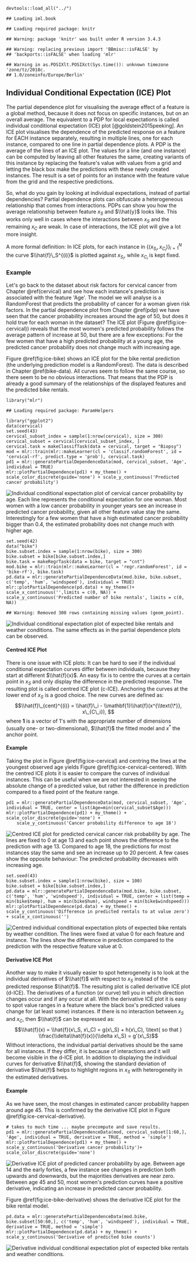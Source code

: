     devtools::load_all("../")

    ## Loading iml.book

    ## Loading required package: knitr

    ## Warning: package 'knitr' was built under R version 3.4.3

    ## Warning: replacing previous import 'BBmisc::isFALSE' by
    ## 'backports::isFALSE' when loading 'mlr'

    ## Warning in as.POSIXlt.POSIXct(Sys.time()): unknown timezone 'zone/tz/2018c.
    ## 1.0/zoneinfo/Europe/Berlin'

Individual Conditional Expectation (ICE) Plot
---------------------------------------------

The partial dependence plot for visualising the average effect of a
feature is a global method, because it does not focus on specific
instances, but on an overall average. The equivalent to a PDP for local
expectations is called individual conditional expectation (ICE) plot
\[@goldstein2015peeking\]. An ICE plot visualises the dependence of the
predicted response on a feature for EACH instance separately, resulting
in multiple lines, one for each instance, compared to one line in
partial dependence plots. A PDP is the average of the lines of an ICE
plot. The values for a line (and one instance) can be computed by
leaving all other features the same, creating variants of this instance
by replacing the feature's value with values from a grid and letting the
black box make the predictions with these newly created instances. The
result is a set of points for an instance with the feature value from
the grid and the respective predictions.

So, what do you gain by looking at individual expectations, instead of
partial dependencies? Partial dependence plots can obfuscate a
heterogeneous relationship that comes from interactions. PDPs can show
you how the average relationship between feature *x*<sub>*S*</sub> and
$\\hat{y}$ looks like. This works only well in cases where the
interactions between *x*<sub>*S*</sub> and the remaining
*x*<sub>*C*</sub> are weak. In case of interactions, the ICE plot will
give a lot more insight.

A more formal definition: In ICE plots, for each instance in
{(*x*<sub>*S*<sub>*i*</sub></sub>, *x*<sub>*C*<sub>*i*</sub></sub>)}<sub>*i* = 1</sub><sup>*N*</sup>
the curve $\\hat{f}\_S^{(i)}$ is plotted against
*x*<sub>*S*<sub>*i*</sub></sub>, while *x*<sub>*C*<sub>*i*</sub></sub>
is kept fixed.

### Example

Let's go back to the dataset about risk factors for cervical cancer from
Chapter @ref(cervical) and see how each instance's prediction is
associated with the feature 'Age'. The model we will analyse is a
RandomForest that predicts the probability of cancer for a woman given
risk factors. In the partial dependence plot from Chapter @ref(pdp) we
have seen that the cancer probability increases around the age of 50,
but does it hold true for each woman in the dataset? The ICE plot
(Figure @ref(fig:ice-cervical)) reveals that the most women's predicted
probability follows the average pattern of increase at 50, but there are
a few exceptions: For the few women that have a high predicted
probability at a young age, the predicted cancer probability does not
change much with increasing age.

Figure @ref(fig:ice-bike) shows an ICE plot for the bike rental
prediction (the underlying prediction model is a RandomForest). The data
is described in Chapter @ref(bike-data). All curves seem to follow the
same course, so there seem to be no obvious interactions. That means
that the PDP is already a good summary of the relationships of the
displayed features and the predicted bike rentals.

    library("mlr")

    ## Loading required package: ParamHelpers

    library("ggplot2")
    data(cervical)
    set.seed(43)
    cervical_subset_index = sample(1:nrow(cervical), size = 300)
    cervical_subset = cervical[cervical_subset_index, ]
    cervical.task = makeClassifTask(data = cervical, target = "Biopsy")
    mod = mlr::train(mlr::makeLearner(cl = 'classif.randomForest', id = 'cervical-rf', predict.type = 'prob'), cervical.task)
    pd1 = mlr::generatePartialDependenceData(mod, cervical_subset, 'Age', individual = TRUE)
    mlr::plotPartialDependence(pd1) + my_theme() + scale_color_discrete(guide='none') + scale_y_continuous('Predicted cancer probability')

![Individual conditional expectation plot of cervical cancer probability
by age. Each line represents the conditional expectation for one woman.
Most women with a low cancer probability in younger years see an
increase in predicted cancer probability, given all other feature value
stay the same. Interestingly for a few women that have a high estimated
cancer probability bigger than 0.4, the estimated probability does not
change much with higher
age.](05.3-agnostic-ice_files/figure-markdown_strict/ice-cervical-1.png)

    set.seed(42)
    data("bike")
    bike.subset.index = sample(1:nrow(bike), size = 300)
    bike.subset = bike[bike.subset.index,]
    bike.task = makeRegrTask(data = bike, target = "cnt")
    mod.bike = mlr::train(mlr::makeLearner(cl = 'regr.randomForest', id = 'bike-rf'), bike.task)
    pd.data = mlr::generatePartialDependenceData(mod.bike, bike.subset, c('temp', 'hum', 'windspeed'), individual = TRUE)
    mlr::plotPartialDependence(pd.data) + my_theme()+ scale_x_continuous('',limits = c(0, NA)) + scale_y_continuous('Predicted number of bike rentals', limits = c(0, NA))

    ## Warning: Removed 300 rows containing missing values (geom_point).

![Individual conditional expectation plot of expected bike rentals and
weather conditions. The same effects as in the partial dependence plots
can be
observed.](05.3-agnostic-ice_files/figure-markdown_strict/ice-bike-1.png)

#### Centred ICE Plot

There is one issue with ICE plots: It can be hard to see if the
individual conditional expectation curves differ between individuals,
because they start at different $\\hat{f}(x)$. An easy fix is to centre
the curves at a certain point in *x*<sub>*S*</sub> and only display the
difference in the predicted response. The resulting plot is called
centred ICE plot (c-ICE). Anchoring the curves at the lower end of
*x*<sub>*S*</sub> is a good choice. The new curves are defined as:
$$\\hat{f}\_{cent}^{(i)} = \\hat{f}\_i - \\mathbf{1}\\hat{f}(x^{\\text{\*}}, x\_{C\_i}), $$
 where **1** is a vector of 1's with the appropriate number of
dimensions (usually one- or two-dimensional), $\\hat{f}$ the fitted
model and *x*<sup>\*</sup> the anchor point.

#### Example

Taking the plot in Figure @ref(fig:ice-cervical) and centring the lines
at the youngest observed age yields Figure
@ref(fig:ice-cervical-centered). With the centred ICE plots it is easier
to compare the curves of individual instances. This can be useful when
we are not interested in seeing the absolute change of a predicted
value, but rather the difference in prediction compared to a fixed point
of the feature range.

    pd1 = mlr::generatePartialDependenceData(mod, cervical_subset, 'Age', individual = TRUE, center = list(Age=min(cervical_subset$Age)))
    mlr::plotPartialDependence(pd1) + my_theme() + scale_color_discrete(guide='none') +
        scale_y_continuous('Cancer probability difference to age 18')

![Centred ICE plot for predicted cervical cancer risk probability by
age. The lines are fixed to 0 at age 13 and each point shows the
difference to the prediction with age 13. Compared to age 18, the
predictions for most instances stay the same and see an increase up to
20 percent. A few cases show the opposite behaviour: The predicted
probability decreases with increasing
age.](05.3-agnostic-ice_files/figure-markdown_strict/ice-cervical-centered-1.png)

    set.seed(43)
    bike.subset.index = sample(1:nrow(bike), size = 100)
    bike.subset = bike[bike.subset.index,]
    pd.data = mlr::generatePartialDependenceData(mod.bike, bike.subset, c('temp', 'hum', 'windspeed'), individual = TRUE, center = list(temp = min(bike$temp), hum = min(bike$hum), windspeed = min(bike$windspeed)))
    mlr::plotPartialDependence(pd.data) + my_theme() + scale_y_continuous('Difference in predicted rentals to at value zero') + scale_x_continuous('')

![Centred individual conditional expectation plots of expected bike
rentals by weather condition. The lines were fixed at value 0 for each
feature and instance. The lines show the difference in prediction
compared to the prediction with the respective feature value at
0.](05.3-agnostic-ice_files/figure-markdown_strict/ice-bike-centered-1.png)

#### Derivative ICE Plot

Another way to make it visually easier to spot heterogeneity is to look
at the individual derivatives of $\\hat{f}$ with respect to
*x*<sub>*S*</sub> instead of the predicted response $\\hat{f}$. The
resulting plot is called derivative ICE plot (d-ICE). The derivatives of
a function (or curve) tell you in which direction changes occur and if
any occur at all. With the derivative ICE plot it is easy to spot value
ranges in a feature where the black box's predicted values change for
(at least some) instances. If there is no interaction between
*x*<sub>*S*</sub> and *x*<sub>*C*</sub>, then $\\hat{f}$ can be
expressed as:
$$\\hat{f}(x) = \\hat{f}(x\_S, x\_C) = g(x\_S) + h(x\_C), \\text{ so that } \\frac{\\delta\\hat{f}(x)}{\\delta x\_S} = g'(x\_S)$$
 Without interactions, the individual partial derivatives should be the
same for all instances. If they differ, it is because of interactions
and it will become visible in the d-ICE plot. In addition to displaying
the individual curves for derivative $\\hat{f}$, showing the standard
deviation of derivative $\\hat{f}$ helps to highlight regions in
*x*<sub>*S*</sub> with heterogeneity in the estimated derivatives.

#### Example

As we have seen, the most changes in estimated cancer probability happen
around age 45. This is confirmed by the derivative ICE plot in Figure
@ref(fig:ice-cervical-derivative).

    # takes to much time ... maybe precompute and save results.
    pd1 = mlr::generatePartialDependenceData(mod, cervical_subset[1:60,], 'Age', individual = TRUE, derivative = TRUE, method = 'simple')
    mlr::plotPartialDependence(pd1) + my_theme() + scale_y_continuous('Derivative cancer probability')+ scale_color_discrete(guide='none')

![Derivative ICE plot of predicted cancer probability by age. Between
age 14 and the early forties, a few instance see changes in prediction
both upwards and downwards, but the majorities derivatives are near
zero. Between age 45 and 50, most women's prediction curves have a
positive derivative, indicating an increase in predicted cancer
probability.](05.3-agnostic-ice_files/figure-markdown_strict/ice-cervical-derivative-1.png)

Figure @ref(fig:ice-bike-derivative) shows the derivative ICE plot for
the bike rental model.

    pd.data = mlr::generatePartialDependenceData(mod.bike, bike.subset[50:60,], c('temp', 'hum', 'windspeed'), individual = TRUE, derivative = TRUE, method = 'simple')
    mlr::plotPartialDependence(pd.data) + my_theme() + scale_y_continuous('Derivative of predicted bike counts')

![Derivative individual conditional expectation plot of expected bike
rentals and weather
conditions.](05.3-agnostic-ice_files/figure-markdown_strict/ice-bike-derivative-1.png)
